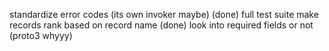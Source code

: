 standardize error codes (its own invoker maybe) (done)
full test suite
make records rank based on record name (done)
look into required fields or not (proto3 whyyy)
